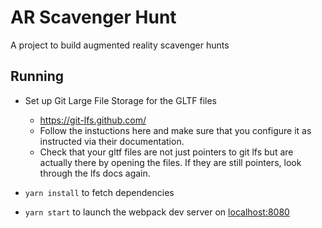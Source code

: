 # AR Scavenger Hunt

A project to build augmented reality scavenger hunts

## Running
- Set up Git Large File Storage for the GLTF files
  - https://git-lfs.github.com/
  - Follow the instuctions here and make sure that you configure it as instructed via their documentation.
  - Check that your gltf files are not just pointers to git lfs but are actually there by opening the files. If they are still pointers, look through the lfs docs again. 

- `yarn install` to fetch dependencies
- `yarn start` to launch the webpack dev server on [localhost:8080](http://localhost:8080/)
